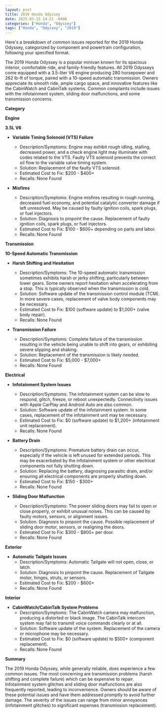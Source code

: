 ```yaml
---
layout: post
title: 2019 Honda Odyssey
date: 2025-03-15 14:21 -0400
categories: ["Honda", "Odyssey"]
tags: ["Honda", "Odyssey", "2019"]
---
```

Here's a breakdown of common issues reported for the 2019 Honda Odyssey, categorized by component and powertrain configuration, following your specified format.

The 2019 Honda Odyssey is a popular minivan known for its spacious interior, comfortable ride, and family-friendly features. All 2019 Odysseys come equipped with a 3.5-liter V6 engine producing 280 horsepower and 262 lb-ft of torque, paired with a 10-speed automatic transmission. Owners appreciate its smooth ride, ample cargo space, and innovative features like the CabinWatch and CabinTalk systems. Common complaints include issues with the infotainment system, sliding door malfunctions, and some transmission concerns.

**Category**

**Engine**

**3.5L V6**

*   **Variable Timing Solenoid (VTS) Failure**
    *   Description/Symptoms: Engine may exhibit rough idling, stalling, decreased power, and a check engine light may illuminate with codes related to the VTS. Faulty VTS solenoid prevents the correct oil flow to the variable valve timing system.
    *   Solution: Replacement of the faulty VTS solenoid.
    *   Estimated Cost to Fix: $200 - $400+
    *   Recalls: None Found

*   **Misfires**
    *   Description/Symptoms: Engine misfires resulting in rough running, decreased fuel economy, and potential catalytic converter damage if left unresolved. May be caused by faulty ignition coils, spark plugs, or fuel injectors.
    *   Solution: Diagnosis to pinpoint the cause. Replacement of faulty ignition coils, spark plugs, or fuel injectors.
    *   Estimated Cost to Fix: $100 - $600+ depending on parts and labor.
    *   Recalls: None Found

**Transmission**

**10-Speed Automatic Transmission**

*   **Harsh Shifting and Hesitation**
    *   Description/Symptoms: The 10-speed automatic transmission sometimes exhibits harsh or jerky shifting, particularly between lower gears. Some owners report hesitation when accelerating from a stop. This is typically observed when the transmission is cold.
    *   Solution: Software update of the transmission control module (TCM). In more severe cases, replacement of valve body components may be necessary.
    *   Estimated Cost to Fix: $100 (software update) to $1,000+ (valve body repair).
    *   Recalls: None Found

*   **Transmission Failure**
    *   Description/Symptoms: Complete failure of the transmission resulting in the vehicle being unable to shift into gears, or exhibiting severe slipping and shaking.
    *   Solution: Replacement of the transmission is likely needed.
    *   Estimated Cost to Fix: $5,000 - $7,000+
    *   Recalls: None Found

**Electrical**

*   **Infotainment System Issues**
    *   Description/Symptoms: The infotainment system can be slow to respond, glitch, freeze, or reboot unexpectedly. Connectivity issues with Apple CarPlay and Android Auto are also common.
    *   Solution: Software update of the infotainment system. In some cases, replacement of the infotainment unit may be necessary.
    *   Estimated Cost to Fix: $0 (software update) to $1,200+ (infotainment unit replacement).
    *   Recalls: None Found

*   **Battery Drain**
    *   Description/Symptoms: Premature battery drain can occur, especially if the vehicle is left unused for extended periods. This may be exacerbated by the infotainment system or other electrical components not fully shutting down.
    *   Solution: Replacing the battery, diagnosing parasitic drain, and/or ensuring all electrical components are properly shutting down.
    *   Estimated Cost to Fix: $150 - $300+
    *   Recalls: None Found

*   **Sliding Door Malfunction**
    *   Description/Symptoms: The power sliding doors may fail to open or close properly, or exhibit unusual noises. This can be caused by faulty motors, sensors, or alignment issues.
    *   Solution: Diagnosis to pinpoint the cause. Possible replacement of sliding door motor, sensors, or realigning the doors.
    *   Estimated Cost to Fix: $300 - $800+ per door.
    *   Recalls: None Found

**Exterior**

*   **Automatic Tailgate Issues**
    *   Description/Symptoms: Automatic Tailgate will not open, close, or latch.
    *   Solution: Diagnosis to pinpoint the cause. Replacement of Tailgate motor, hinges, struts, or sensors.
    *   Estimated Cost to Fix: $200 - $600+
    *   Recalls: None Found

**Interior**

*   **CabinWatch/CabinTalk System Problems**
    *   Description/Symptoms: The CabinWatch camera may malfunction, producing a distorted or black image. The CabinTalk intercom system may fail to transmit voice commands clearly or at all.
    *   Solution: Software update of the system. Replacement of the camera or microphone may be necessary.
    *   Estimated Cost to Fix: $0 (software update) to $500+ (component replacement).
    *   Recalls: None Found

**Summary**

The 2019 Honda Odyssey, while generally reliable, does experience a few common issues. The most concerning are transmission problems (harsh shifting and complete failure) which can be expensive to repair. Infotainment system glitches and sliding door malfunctions are also frequently reported, leading to inconvenience. Owners should be aware of these potential issues and have them addressed promptly to avoid further damage. The severity of the issues can range from minor annoyances (infotainment glitches) to significant expenses (transmission replacement).

